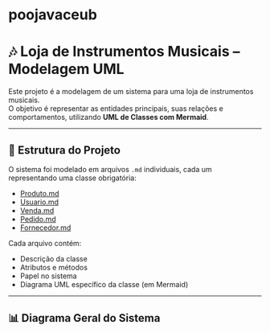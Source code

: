 # poojavaceub
# 🎶 Loja de Instrumentos Musicais – Modelagem UML

Este projeto é a modelagem de um sistema para uma loja de instrumentos musicais.  
O objetivo é representar as entidades principais, suas relações e comportamentos, utilizando **UML de Classes com Mermaid**.

---

## 📌 Estrutura do Projeto

O sistema foi modelado em arquivos `.md` individuais, cada um representando uma classe obrigatória:

- [Produto.md](./LucasGabriel(Instrumentos).md)
- [Usuario.md](./file.md)  
- [Venda.md](./Duda-Venda.md)  
- [Pedido.md](./Fellipe.md)  
- [Fornecedor.md](./Fornecedor.md)  

Cada arquivo contém:
- Descrição da classe  
- Atributos e métodos  
- Papel no sistema  
- Diagrama UML específico da classe (em Mermaid)

---

## 📊 Diagrama Geral do Sistema
